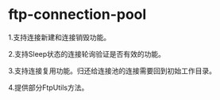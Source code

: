 # ftp-connection-pool

1.支持连接新建和连接销毁功能。

2.支持Sleep状态的连接轮询验证是否有效的功能。

3.支持连接复用功能。归还给连接池的连接需要回到初始工作目录。

4.提供部分FtpUtils方法。

